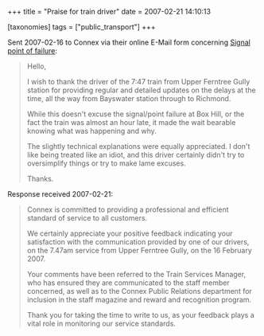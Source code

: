 +++
title = "Praise for train driver"
date = 2007-02-21 14:10:13

[taxonomies]
tags = ["public_transport"]
+++

Sent 2007-02-16 to Connex via their online E-Mail form concerning [Signal point of failure](@/posts/2007-02-16-Signal_point_failure.md):

<blockquote><p>Hello,</p>

<p>I wish to thank the driver of the 7:47 train from Upper Ferntree Gully station for providing regular and detailed updates on the delays at the time, all the way from Bayswater station through to Richmond.</p>

<p>While this doesn't excuse the signal/point failure at Box Hill, or the fact the train was almost an hour late, it made the wait bearable knowing what was happening and why.</p>

<p>The slightly technical explanations were equally appreciated. I don't like being treated like an idiot, and this driver certainly didn't try to oversimplify things or try to make lame excuses.</p>

<p>Thanks.
</blockquote>

Response received 2007-02-21:

<blockquote><p>Connex is committed to providing a professional and efficient standard of service to all customers.</p>

<p>We certainly appreciate your positive feedback indicating your satisfaction with the communication provided by one of our drivers, on the 7.47am service from Upper Ferntree Gully, on the 16 February 2007.</p>

<p>Your comments have been referred to the Train Services Manager, who has ensured they are communicated to the staff member concerned, as well as to the Connex Public Relations department for inclusion in the staff magazine and reward and recognition program.</p>

<p>Thank you for taking the time to write to us, as your feedback plays a vital role in monitoring our service standards.</p>
</blockquote>
